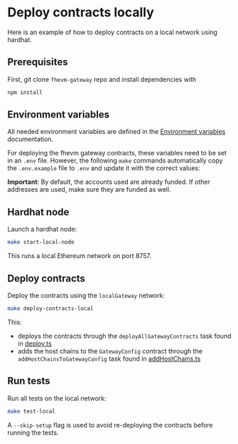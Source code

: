 # Deploy contracts locally

Here is an example of how to deploy contracts on a local network using hardhat.

## Prerequisites

First, git clone `fhevm-gateway` repo and install dependencies with

```bash
npm install
```

## Environment variables

All needed environment variables are defined in the [Environment variables](./env_variables.md) documentation.

For deploying the fhevm gateway contracts, these variables need to be set in an `.env` file. However, the following `make` commands automatically copy the `.env.example` file to `.env` and update it with the correct values:

**Important**: By default, the accounts used are already funded. If other addresses are used, make sure they are funded as well.

## Hardhat node

Launch a hardhat node:

```bash
make start-local-node
```

This runs a local Ethereum network on port 8757.

## Deploy contracts

Deploy the contracts using the `localGateway` network:

```bash
make deploy-contracts-local
```

This:

- deploys the contracts through the `deployAllGatewayContracts` task found in [deploy.ts](../../../tasks/deployment/contracts.ts)
- adds the host chains to the `GatewayConfig` contract through the `addHostChainsToGatewayConfig` task found in [addHostChains.ts](../../../tasks/addHostChains.ts)

## Run tests

Run all tests on the local network:

```bash
make test-local
```

A `--skip-setup` flag is used to avoid re-deploying the contracts before running the tests.
